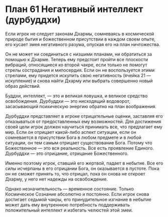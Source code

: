 # План 61 Негативный интеллект (дурбуддхи)

Если игрок не следует законам Дхармы, сомневаясь в космической природе бытия и божественном присутствии в каждом своем опыте, его кусает змея негативного разума, опуская его на план ничтожества.

Он не может ни соединиться с низшими планами, ни обратиться за помощью к Дхарме. Теперь ему предстоит пройти все плоскости вибраций, относящиеся ко второй чакре, если только не помогут стрелы сострадания и милосердия. Если он не воспользуется этими стрелами, ему придется искупить свою негативность (ячейка 21 — искупление) и снова найти Дхарму или выбрать совершенно новый образ действий.

Буддхи, интеллект, — это и великая ловушка, и великое средство освобождения. Дурбуддхи — это нисходящий водоворот, засасывающий психическую энергию обратно на план воображения.

Дурбуддхи представляет в игроке отрицательные оценки, заставляя его отказываться от предоставленных ему возможностей. Для достижения своей цели игрок должен научиться принимать все, что предлагает ему мир. Если он отрицает какой-либо аспект ситуации, если он сомневается в присутствии Бога в любом предмете и в любой ситуации, он тем самым отрицает существование Бога. Потому что Божественное — это вся реальность. Все есть проявление Единого. Дурбуддхи — это отрицание, отрицание Божественного.

Именно поэтому игрок, ставший его жертвой, падает в небытие. Все его силы исчерпаны в его отрицании Бога, он оказывается в пустоте. Пока он не сможет принять то, что отрицал, пока он снова не откроет Дхарму, у него нет надежды на освобождение.

Однако незначительность — временное состояние. Только Космическое Сознание абсолютно и постоянно. Если игрок снова достигает седьмой чакры, его принудительное изгнание в небытие может дать ему внутреннюю потребность поддерживать положительный интеллект и избегать челюстей этой змеи.
